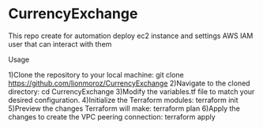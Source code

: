 # CurrencyExchange
This repo create for automation deploy ec2 instance and settings AWS IAM user that can interact with them

Usage

1)Clone the repository to your local machine: git clone https://github.com/lionmoroz/CurrencyExchange
2)Navigate to the cloned directory: cd CurrencyExchange
3)Modify the variables.tf file to match your desired configuration. 
4)Initialize the Terraform modules: terraform init
5)Preview the changes Terraform will make: terraform plan
6)Apply the changes to create the VPC peering connection: terraform apply